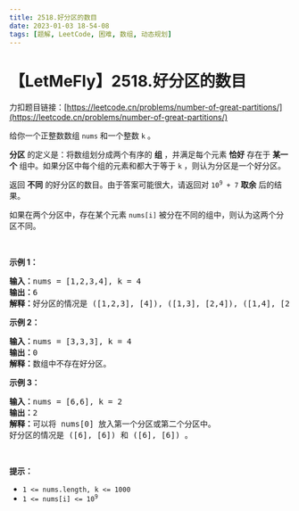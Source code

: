 ```yaml
---
title: 2518.好分区的数目
date: 2023-01-03 18-54-08
tags: [题解, LeetCode, 困难, 数组, 动态规划]
---
```


# 【LetMeFly】2518.好分区的数目

力扣题目链接：[https://leetcode.cn/problems/number-of-great-partitions/](https://leetcode.cn/problems/number-of-great-partitions/)

<p>给你一个正整数数组 <code>nums</code> 和一个整数 <code>k</code> 。</p>

<p><strong>分区</strong> 的定义是：将数组划分成两个有序的 <strong>组</strong> ，并满足每个元素 <strong>恰好</strong> 存在于 <strong>某一个</strong> 组中。如果分区中每个组的元素和都大于等于 <code>k</code> ，则认为分区是一个好分区。</p>

<p>返回 <strong>不同</strong> 的好分区的数目。由于答案可能很大，请返回对 <code>10<sup>9</sup> + 7</code> <strong>取余</strong> 后的结果。</p>

<p>如果在两个分区中，存在某个元素 <code>nums[i]</code> 被分在不同的组中，则认为这两个分区不同。</p>

<p>&nbsp;</p>

<p><strong>示例 1：</strong></p>

<pre>
<strong>输入：</strong>nums = [1,2,3,4], k = 4
<strong>输出：</strong>6
<strong>解释：</strong>好分区的情况是 ([1,2,3], [4]), ([1,3], [2,4]), ([1,4], [2,3]), ([2,3], [1,4]), ([2,4], [1,3]) 和 ([4], [1,2,3]) 。
</pre>

<p><strong>示例 2：</strong></p>

<pre>
<strong>输入：</strong>nums = [3,3,3], k = 4
<strong>输出：</strong>0
<strong>解释：</strong>数组中不存在好分区。
</pre>

<p><strong class="example">示例 3：</strong></p>

<pre>
<strong>输入：</strong>nums = [6,6], k = 2
<strong>输出：</strong>2
<strong>解释：</strong>可以将 nums[0] 放入第一个分区或第二个分区中。
好分区的情况是 ([6], [6]) 和 ([6], [6]) 。
</pre>

<p>&nbsp;</p>

<p><strong>提示：</strong></p>

<ul>
	<li><code>1 &lt;= nums.length, k &lt;= 1000</code></li>
	<li><code>1 &lt;= nums[i] &lt;= 10<sup>9</sup></code></li>
</ul>


    